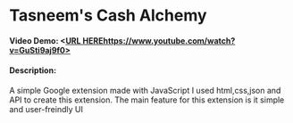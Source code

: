 # Tasneem's Cash Alchemy
#### Video Demo:  <[URL HERE](https://www.youtube.com/watch?v=GuSti9aj9f0)https://www.youtube.com/watch?v=GuSti9aj9f0>
#### Description:
A simple Google extension made with JavaScript I used html,css,json and API to create this extension. The main feature for this extension is it simple and user-freindly UI
